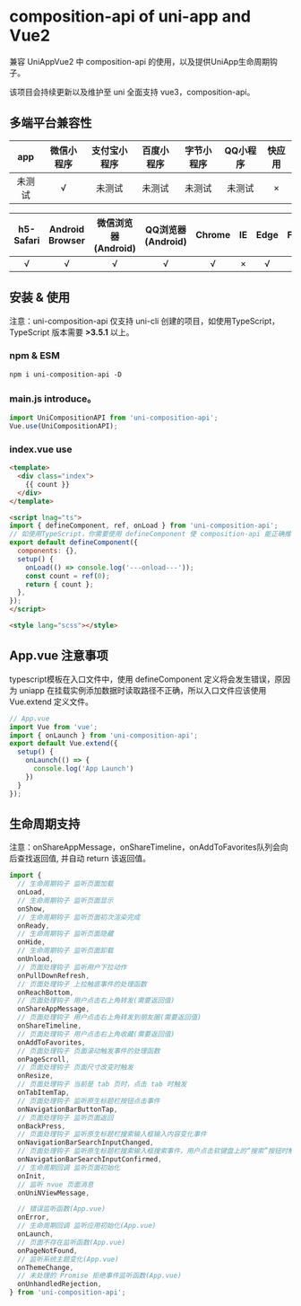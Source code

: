 # composition-api of uni-app and Vue2

兼容 UniAppVue2 中 composition-api 的使用，以及提供UniApp生命周期钩子。

该项目会持续更新以及维护至 uni 全面支持 vue3，composition-api。

## 多端平台兼容性

|  app   | 微信小程序 | 支付宝小程序 | 百度小程序 | 字节小程序 | QQ小程序 | 快应用 |
| :----: | :--------: | :----------: | :--------: | :--------: | :------: | :----: |
| 未测试 |     √      |    未测试    |   未测试   |   未测试   |  未测试  |   ×    |

| h5-Safari | Android Browser | 微信浏览器(Android) | QQ浏览器(Android) | Chrome |  IE  | Edge | Firefox | pc-Safari |
| :-------: | :-------------: | :-----------------: | :---------------: | :----: | :--: | :--: | :-----: | :-------: |
|     √     |        √        |          √          |         √         |   √    |  ×   |  √   |    √    |     √     |

## 安装 & 使用

注意：uni-composition-api 仅支持 uni-cli 创建的项目，如使用TypeScript，TypeScript 版本需要 **>3.5.1** 以上。

### npm & ESM

~~~
npm i uni-composition-api -D
~~~

### main.js  introduce。

~~~js
import UniCompositionAPI from 'uni-composition-api';
Vue.use(UniCompositionAPI);
~~~

### index.vue use

~~~html
<template>
  <div class="index">
    {{ count }}
  </div>
</template>

<script lnag="ts">
import { defineComponent, ref, onLoad } from 'uni-composition-api';
// 如使用TypeScript，你需要使用 defineComponent 使 composition-api 能正确推断 Vue 组件选项中的类型
export default defineComponent({
  components: {},
  setup() {
    onLoad(() => console.log('---onload---'));
    const count = ref(0);
    return { count };
  },
});
</script>

<style lang="scss"></style>
~~~

## App.vue 注意事项
typescript模板在入口文件中，使用 defineComponent 定义将会发生错误，原因为 uniapp 在挂载实例添加数据时读取路径不正确，所以入口文件应该使用 Vue.extend 定义文件。
~~~js
// App.vue
import Vue from 'vue';
import { onLaunch } from 'uni-composition-api';
export default Vue.extend({
  setup() {
    onLaunch(() => {
      console.log('App Launch')
    })
  }
});
~~~

## 生命周期支持

注意：onShareAppMessage，onShareTimeline，onAddToFavorites队列会向后查找返回值, 并自动 return 该返回值。

~~~js
import {
  // 生命周期钩子 监听页面加载
  onLoad,
  // 生命周期钩子 监听页面显示
  onShow,
  // 生命周期钩子 监听页面初次渲染完成
  onReady,
  // 生命周期钩子 监听页面隐藏
  onHide,
  // 生命周期钩子 监听页面卸载
  onUnload,
  // 页面处理钩子 监听用户下拉动作
  onPullDownRefresh,
  // 页面处理钩子 上拉触底事件的处理函数
  onReachBottom,
  // 页面处理钩子 用户点击右上角转发(需要返回值)
  onShareAppMessage,
  // 页面处理钩子 用户点击右上角转发到朋友圈(需要返回值)
  onShareTimeline,
  // 页面处理钩子 用户点击右上角收藏(需要返回值)
  onAddToFavorites,
  // 页面处理钩子 页面滚动触发事件的处理函数
  onPageScroll,
  // 页面处理钩子 页面尺寸改变时触发
  onResize,
  // 页面处理钩子 当前是 tab 页时，点击 tab 时触发
  onTabItemTap,
  // 页面处理钩子 监听原生标题栏按钮点击事件
  onNavigationBarButtonTap,
  // 页面处理钩子 监听页面返回
  onBackPress,
  // 页面处理钩子 监听原生标题栏搜索输入框输入内容变化事件
  onNavigationBarSearchInputChanged,
  // 页面处理钩子 监听原生标题栏搜索输入框搜索事件，用户点击软键盘上的“搜索”按钮时触发。
  onNavigationBarSearchInputConfirmed,
  // 生命周期回调 监听页面初始化
  onInit,
  // 监听 nvue 页面消息
  onUniNViewMessage,

  // 错误监听函数(App.vue)
  onError,
  // 生命周期回调 监听应用初始化(App.vue)
  onLaunch,
  // 页面不存在监听函数(App.vue)
  onPageNotFound,
  // 监听系统主题变化(App.vue)
  onThemeChange,
  // 未处理的 Promise 拒绝事件监听函数(App.vue)
  onUnhandledRejection,
} from 'uni-composition-api';
~~~

